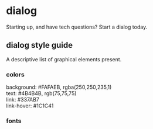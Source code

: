 # dialog

Starting up, and have tech questions? Start a dialog today.

## dialog style guide

A descriptive list of graphical elements present.

### colors

background: #FAFAEB, rgba(250,250,235,1)   
text: #4B4B4B, rgb(75,75,75)   
link: #337AB7   
link-hover: #1C1C41   

### fonts
